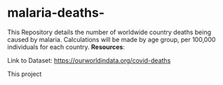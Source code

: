 # malaria-deaths-
This Repository details the number of worldwide country deaths being caused by malaria. Calculations will be made by age group, per 100,000 individuals for each country.
**Resources**:

Link to Dataset: https://ourworldindata.org/covid-deaths

This project 
